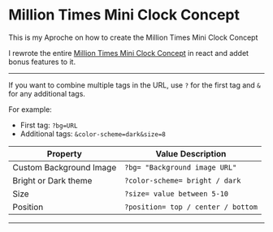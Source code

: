 # Million Times Mini Clock Concept

This is my Aproche on how to create the Million Times Mini Clock Concept

I rewrote the entire [Million Times Mini Clock Concept](https://codepen.io/vineethtrv/pen/ogvmWVN) in react and addet bonus features to it.

---

If you want to combine multiple tags in the URL, use `?` for the first tag and `&` for any additional tags.

For example:
- First tag: `?bg=URL`
- Additional tags: `&color-scheme=dark&size=8`

| Property               | Value Description                           |
|------------------------|---------------------------------------------|
| Custom Background Image | `?bg= "Background image URL"`              |
| Bright or Dark theme    | `?color-scheme= bright / dark`              |
| Size                   | `?size= value between 5-10`                 |
| Position               | `?position= top / center / bottom`          |
---

